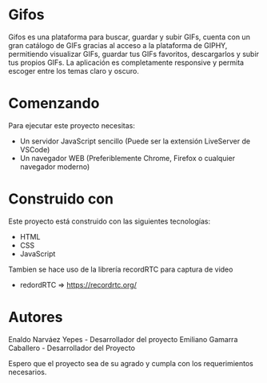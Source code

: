 # Gifos
Gifos es una plataforma para buscar, guardar y subir GIFs, cuenta con un gran catálogo de GIFs gracias al acceso a la plataforma de GIPHY, permitiendo visualizar GIFs, guardar tus GIFs favoritos, descargarlos y subir tus propios GIFs. La aplicación es completamente responsive y permita escoger entre los temas claro y oscuro.

# Comenzando
Para ejecutar este proyecto necesitas:
 - Un servidor JavaScript sencillo (Puede ser la extensión LiveServer de VSCode)
 - Un navegador WEB (Preferiblemente Chrome, Firefox o  cualquier navegador moderno)

 # Construido con
 Este proyecto está construido con las siguientes tecnologías:

 - HTML
 - CSS
 - JavaScript

 Tambien se hace uso de la librería recordRTC para captura de video 
 - redordRTC => https://recordrtc.org/

# Autores 
Enaldo Narváez Yepes - Desarrollador del proyecto
Emiliano Gamarra Caballero - Desarrollador del Proyecto

Espero que el proyecto sea de su agrado y cumpla con los requerimientos necesarios.
